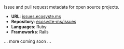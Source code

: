 ---
---

Issue and pull request metadata for open source projects.

* **URL**: [issues.ecosyste.ms](https://issues.ecosyste.ms)
* **Repository**: [ecosyste-ms/issues](https://github.com/ecosyste-ms/issues)
* **Languages**: Ruby
* **Frameworks**: Rails

... more coming soon ...
